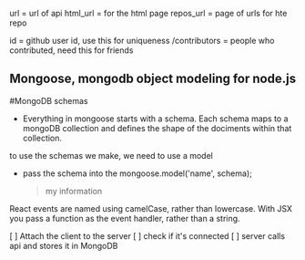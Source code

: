 url = url of api
html_url = for the html page
repos_url = page of urls for hte repo

id = github user id, use this for uniqueness
/contributors = people who contributed, need this for friends


## Mongoose, mongodb object modeling for node.js
#MongoDB schemas
- Everything in mongoose starts with a schema. Each schema maps to a mongoDB collection and defines the shape of the dociments within that collection.

to use the schemas we make, we need to use a model
- pass the schema into the mongoose.model('name', schema);
  > my information




React events are named using camelCase, rather than lowercase.
With JSX you pass a function as the event handler, rather than a string.


[ ] Attach the client to the server
  [ ] check if it's connected
[ ] server calls api and stores it in MongoDB
